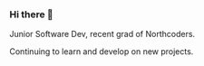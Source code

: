 ### Hi there 👋

Junior Software Dev, recent grad of Northcoders. 

Continuing to learn and develop on new projects.

